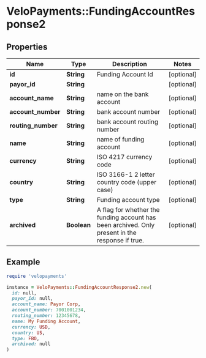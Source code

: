 # VeloPayments::FundingAccountResponse2

## Properties

| Name | Type | Description | Notes |
| ---- | ---- | ----------- | ----- |
| **id** | **String** | Funding Account Id | [optional] |
| **payor_id** | **String** |  | [optional] |
| **account_name** | **String** | name on the bank account | [optional] |
| **account_number** | **String** | bank account number | [optional] |
| **routing_number** | **String** | bank account routing number | [optional] |
| **name** | **String** | name of funding account | [optional] |
| **currency** | **String** | ISO 4217 currency code | [optional] |
| **country** | **String** | ISO 3166-1 2 letter country code (upper case) | [optional] |
| **type** | **String** | Funding account type | [optional] |
| **archived** | **Boolean** | A flag for whether the funding account has been archived.  Only present in the response if true. | [optional] |

## Example

```ruby
require 'velopayments'

instance = VeloPayments::FundingAccountResponse2.new(
  id: null,
  payor_id: null,
  account_name: Payor Corp,
  account_number: 7001001234,
  routing_number: 12345678,
  name: My Funding Account,
  currency: USD,
  country: US,
  type: FBO,
  archived: null
)
```

